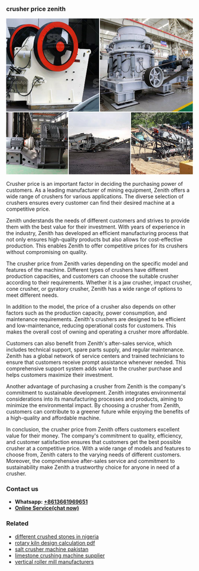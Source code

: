 <h3>crusher price zenith</h3><img src='1708589418.jpg' alt=''><p>Crusher price is an important factor in deciding the purchasing power of customers. As a leading manufacturer of mining equipment, Zenith offers a wide range of crushers for various applications. The diverse selection of crushers ensures every customer can find their desired machine at a competitive price.</p><p>Zenith understands the needs of different customers and strives to provide them with the best value for their investment. With years of experience in the industry, Zenith has developed an efficient manufacturing process that not only ensures high-quality products but also allows for cost-effective production. This enables Zenith to offer competitive prices for its crushers without compromising on quality.</p><p>The crusher price from Zenith varies depending on the specific model and features of the machine. Different types of crushers have different production capacities, and customers can choose the suitable crusher according to their requirements. Whether it is a jaw crusher, impact crusher, cone crusher, or gyratory crusher, Zenith has a wide range of options to meet different needs.</p><p>In addition to the model, the price of a crusher also depends on other factors such as the production capacity, power consumption, and maintenance requirements. Zenith's crushers are designed to be efficient and low-maintenance, reducing operational costs for customers. This makes the overall cost of owning and operating a crusher more affordable.</p><p>Customers can also benefit from Zenith's after-sales service, which includes technical support, spare parts supply, and regular maintenance. Zenith has a global network of service centers and trained technicians to ensure that customers receive prompt assistance whenever needed. This comprehensive support system adds value to the crusher purchase and helps customers maximize their investment.</p><p>Another advantage of purchasing a crusher from Zenith is the company's commitment to sustainable development. Zenith integrates environmental considerations into its manufacturing processes and products, aiming to minimize the environmental impact. By choosing a crusher from Zenith, customers can contribute to a greener future while enjoying the benefits of a high-quality and affordable machine.</p><p>In conclusion, the crusher price from Zenith offers customers excellent value for their money. The company's commitment to quality, efficiency, and customer satisfaction ensures that customers get the best possible crusher at a competitive price. With a wide range of models and features to choose from, Zenith caters to the varying needs of different customers. Moreover, the comprehensive after-sales service and commitment to sustainability make Zenith a trustworthy choice for anyone in need of a crusher.</p><h3>Contact us</h3><ul><li><strong>Whatsapp:&nbsp;<a href="https://wa.me/8613661969651">+8613661969651</a></strong></li><li><a href="https://swt.shibang-china.com/?git&amp;zhl&amp;crusher price zenith"><strong>Online Service(chat now)</strong></a></li></ul><h3>Related</h3><ul><li><a href='different crushed stones in nigeria.md'>different crushed stones in nigeria</a></li><li><a href='rotary kiln design calculation pdf.md'>rotary kiln design calculation pdf</a></li><li><a href='salt crusher machine pakistan.md'>salt crusher machine pakistan</a></li><li><a href='limestone crushing machine supplier.md'>limestone crushing machine supplier</a></li><li><a href='vertical roller mill manufacturers.md'>vertical roller mill manufacturers</a></li></ul>